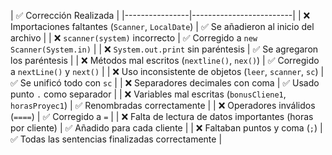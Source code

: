 | ✅ Corrección Realizada |
|----------------|-------------------------|
| ❌ Importaciones faltantes (`Scanner`, `LocalDate`) | ✅ Se añadieron al inicio del archivo |
| ❌ `scanner(system)` incorrecto | ✅ Corregido a `new Scanner(System.in)` |
| ❌ `System.out.print` sin paréntesis | ✅ Se agregaron los paréntesis |
| ❌ Métodos mal escritos (`nextline()`, `nex()`) | ✅ Corregido a `nextLine()` y `next()` |
| ❌ Uso inconsistente de objetos (`leer`, `scanner`, `sc`) | ✅ Se unificó todo con `sc` |
| ❌ Separadores decimales con coma | ✅ Usado punto `.` como separador |
| ❌ Variables mal escritas (`bonusCliene1`, `horasProyec1`) | ✅ Renombradas correctamente |
| ❌ Operadores inválidos (`====`) | ✅ Corregido a `=` |
| ❌ Falta de lectura de datos importantes (horas por cliente) | ✅ Añadido para cada cliente |
| ❌ Faltaban puntos y coma (`;`) | ✅ Todas las sentencias finalizadas correctamente |




